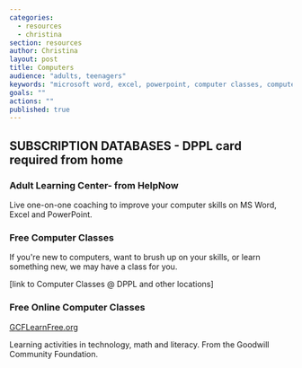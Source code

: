 ```yaml
---
categories: 
  - resources
  - christina
section: resources
author: Christina
layout: post
title: Computers
audience: "adults, teenagers"
keywords: "microsoft word, excel, powerpoint, computer classes, computer skills, "
goals: ""
actions: ""
published: true
---
```


## SUBSCRIPTION DATABASES - DPPL card required from home

### Adult Learning Center- from HelpNow
Live one-on-one coaching to improve your computer skills on MS Word, Excel and PowerPoint.

### Free Computer Classes
If you're new to computers, want to brush up on your skills, or learn something new, we may have a class for you.

[link to Computer Classes @ DPPL and other locations]

### Free Online Computer Classes

[GCFLearnFree.org](http://www.gcflearnfree.org)

Learning activities in technology, math and literacy. From the Goodwill Community Foundation.